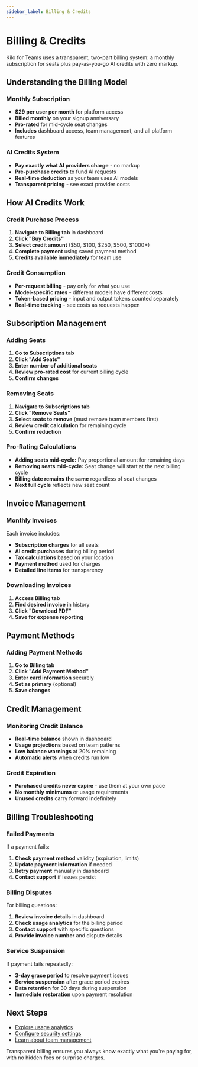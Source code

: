 ```yaml
---
sidebar_label: Billing & Credits
---
```


# Billing & Credits

Kilo for Teams uses a transparent, two-part billing system: a monthly subscription for seats plus pay-as-you-go AI credits with zero markup.

## Understanding the Billing Model

### Monthly Subscription

- **$29 per user per month** for platform access
- **Billed monthly** on your signup anniversary
- **Pro-rated** for mid-cycle seat changes
- **Includes** dashboard access, team management, and all platform features

### AI Credits System

- **Pay exactly what AI providers charge** - no markup
- **Pre-purchase credits** to fund AI requests
- **Real-time deduction** as your team uses AI models
- **Transparent pricing** - see exact provider costs

## How AI Credits Work

### Credit Purchase Process

1. **Navigate to Billing tab** in dashboard
2. **Click "Buy Credits"**
3. **Select credit amount** ($50, $100, $250, $500, $1000+)
4. **Complete payment** using saved payment method
5. **Credits available immediately** for team use

### Credit Consumption

- **Per-request billing** - pay only for what you use
- **Model-specific rates** - different models have different costs
- **Token-based pricing** - input and output tokens counted separately
- **Real-time tracking** - see costs as requests happen

## Subscription Management

### Adding Seats

1. **Go to Subscriptions tab**
2. **Click "Add Seats"**
3. **Enter number of additional seats**
4. **Review pro-rated cost** for current billing cycle
5. **Confirm changes**

### Removing Seats

1. **Navigate to Subscriptions tab**
2. **Click "Remove Seats"**
3. **Select seats to remove** (must remove team members first)
4. **Review credit calculation** for remaining cycle
5. **Confirm reduction**

### Pro-Rating Calculations

- **Adding seats mid-cycle:** Pay proportional amount for remaining days
- **Removing seats mid-cycle:** Seat change will start at the next billing cycle
- **Billing date remains the same** regardless of seat changes
- **Next full cycle** reflects new seat count

## Invoice Management

### Monthly Invoices

Each invoice includes:

- **Subscription charges** for all seats
- **AI credit purchases** during billing period
- **Tax calculations** based on your location
- **Payment method** used for charges
- **Detailed line items** for transparency

### Downloading Invoices

1. **Access Billing tab**
2. **Find desired invoice** in history
3. **Click "Download PDF"**
4. **Save for expense reporting**

## Payment Methods

### Adding Payment Methods

1. **Go to Billing tab**
2. **Click "Add Payment Method"**
3. **Enter card information** securely
4. **Set as primary** (optional)
5. **Save changes**

## Credit Management

### Monitoring Credit Balance

- **Real-time balance** shown in dashboard
- **Usage projections** based on team patterns
- **Low balance warnings** at 20% remaining
- **Automatic alerts** when credits run low

### Credit Expiration

- **Purchased credits never expire** - use them at your own pace
- **No monthly minimums** or usage requirements
- **Unused credits** carry forward indefinitely

## Billing Troubleshooting

### Failed Payments

If a payment fails:

1. **Check payment method** validity (expiration, limits)
2. **Update payment information** if needed
3. **Retry payment** manually in dashboard
4. **Contact support** if issues persist

### Billing Disputes

For billing questions:

1. **Review invoice details** in dashboard
2. **Check usage analytics** for the billing period
3. **Contact support** with specific questions
4. **Provide invoice number** and dispute details

### Service Suspension

If payment fails repeatedly:

- **3-day grace period** to resolve payment issues
- **Service suspension** after grace period expires
- **Data retention** for 30 days during suspension
- **Immediate restoration** upon payment resolution

## Next Steps

- [Explore usage analytics](/teams/analytics)
- [Configure security settings](/teams/security)
- [Learn about team management](/teams/team-management)

Transparent billing ensures you always know exactly what you're paying for, with no hidden fees or surprise charges.
